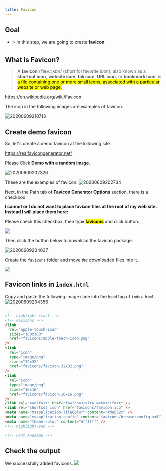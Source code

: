 ```yaml
---
title: Favicon
---
```


## Goal
- ⚡ In this step, we are going to create **favicon**.

## What is Favicon?
> A **favicon** /ˈfæv.ɪˌkɒn/ (short for favorite icon), also known as a **shortcut icon**, **website icon**, **tab icon**, **URL icon**, or **bookmark icon**, is <mark>a file containing one or more small icons, associated with a particular website or web page.</mark>

https://en.wikipedia.org/wiki/Favicon

The icon in the following images are examples of favicon.

![20200609210713](https://coderhackers-1304676641.cos.ap-singapore.myqcloud.com/20200609210713.png)

## Create demo favicon
So, let's create a demo favicon at the following site

https://realfavicongenerator.net/

Please Click **Demo with a random image**.

![20200609202326](https://coderhackers-1304676641.cos.ap-singapore.myqcloud.com/20200609202326.png)


These are the examples of favicon.
![20200609202734](https://coderhackers-1304676641.cos.ap-singapore.myqcloud.com/20200609202734.png)

Next, in the Path tab of **Favicon Generator Options** section, there is a checkbox

**I cannot or I do not want to place favicon files at the root of my web site. Instead I will place them here:**

Please check this checkbox, then type <mark><b>favicons</b></mark> and click button.


![](https://storage.googleapis.com/coderhackers-assets/docs/img/20200506_030309.gif)


Then click the button below to download the favicon package.

![20200609204037](https://coderhackers-1304676641.cos.ap-singapore.myqcloud.com/20200609204037.png)

Create the `favicons` folder and move the downloaded files into it.

![](https://storage.googleapis.com/coderhackers-assets/docs/img/2020-05-06-03-06-13.png)

## Favicon links in `index.html`
Copy and paste the following image code into the `head` tag of `index.html`.
![20200609204356](https://coderhackers-1304676641.cos.ap-singapore.myqcloud.com/20200609204356.png)
```html title="index.html"
...
<!-- highlight-start -->
<!-- Favicons -->
<link
  rel="apple-touch-icon"
  sizes="180x180"
  href="favicons/apple-touch-icon.png"
/>
<link
  rel="icon"
  type="image/png"
  sizes="32x32"
  href="favicons/favicon-32x32.png"
/>
<link
  rel="icon"
  type="image/png"
  sizes="16x16"
  href="favicons/favicon-16x16.png"
/>
<link rel="manifest" href="favicons/site.webmanifest" />
<link rel="shortcut icon" href="favicons/favicon.ico" />
<meta name="msapplication-TileColor" content="#da532c" />
<meta name="msapplication-config" content="favicons/browserconfig.xml" />
<meta name="theme-color" content="#ffffff" />
<!-- highlight-end -->

<!-- Font Awesome -->
```

## Check the output
We successfully added favicons.
![](https://storage.googleapis.com/coderhackers-assets/docs/img/2020-05-06-03-09-43.png)